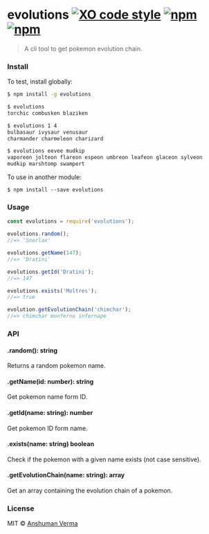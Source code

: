 # evolutions [![XO code style](https://img.shields.io/badge/code_style-XO-5ed9c7.svg)](https://github.com/sindresorhus/xo) [![npm](https://img.shields.io/npm/dt/evolutions.svg)](https://www.npmjs.com/package/evolutions) [![npm](https://img.shields.io/npm/v/evolutions.svg)](https://www.npmjs.com/package/evolutions)

> A cli tool to get pokemon evolution chain.

### Install

To test, install globally:  

```sh
$ npm install -g evolutions

$ evolutions
torchic combusken blaziken

$ evolutions 1 4
bulbasaur ivysaur venusaur
charmander charmeleon charizard

$ evolutions eevee mudkip
vaporeon jolteon flareon espeon umbreon leafeon glaceon sylveon
mudkip marshtomp swampert
```

To use in another module:  

`$ npm install --save evolutions`

### Usage

```js
const evolutions = require('evolutions');

evolutions.random();
//=> 'Snorlax'

evolutions.getName(147);
//=> 'Dratini'

evolutions.getId('Dratini');
//=> 147

evolutions.exists('Moltres');
//=> true

evolution.getEvolutionChain('chimchar');
//=> chimchar monferno infernape
```

### API

#### .random(): string
Returns a random pokemon name.

#### .getName(id: number): string
Get pokemon name form ID.

#### .getId(name: string): number
Get pokemon ID form name.

#### .exists(name: string) boolean
Check if the pokemon with a given name exists (not case sensitive).

#### .getEvolutionChain(name: string): array
Get an array containing the evolution chain of a pokemon.


### License
MIT © [Anshuman Verma](https://github.com/anshumanv)